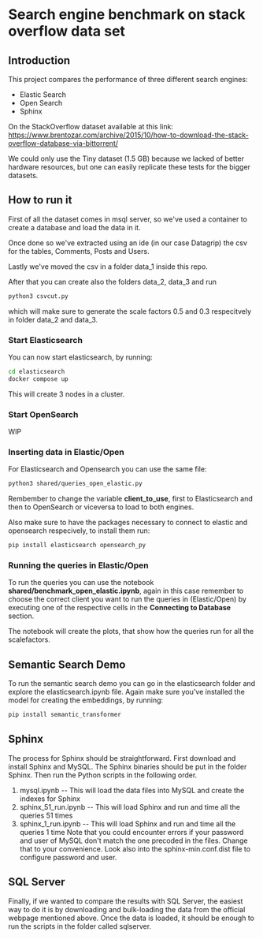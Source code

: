# Search engine benchmark on stack overflow data set

## Introduction
This project compares the performance of three different search engines:
- Elastic Search
- Open Search
- Sphinx

On the StackOverflow dataset available at this link: https://www.brentozar.com/archive/2015/10/how-to-download-the-stack-overflow-database-via-bittorrent/

We could only use the Tiny dataset (1.5 GB) because we lacked of better hardware resources, but one can easily replicate these tests for the bigger datasets.

## How to run it
First of all the dataset comes in msql server, so we've used a container to create a database and load the data in it. 

Once done so we've extracted using an ide (in our case Datagrip) the csv for the tables, Comments, Posts and Users.

Lastly we've moved the csv in a folder data_1 inside this repo.

After that you can create also the folders data_2, data_3 and run 
```sh
python3 csvcut.py
```

which will make sure to generate the scale factors 0.5 and 0.3 respecitvely in folder data_2 and data_3. 

### Start Elasticsearch
You can now start elasticsearch, by running:
```sh
cd elasticsearch
docker compose up
``` 

This will create 3 nodes in a cluster.

### Start OpenSearch
WIP



### Inserting data in Elastic/Open
For Elasticsearch and Opensearch you can use the same file:
```sh
python3 shared/queries_open_elastic.py
```

Rembember to change the variable **client_to_use**, first to Elasticsearch and then to OpenSearch or viceversa to load to both engines.

Also make sure to have the packages necessary to connect to elastic and opensearch respecively, to install them run:
```sh
pip install elasticsearch opensearch_py
```

### Running the queries in Elastic/Open

To run the queries you can use the notebook **shared/benchmark_open_elastic.ipynb**, again in this case remember to choose the correct client you want to run the queries in (Elastic/Open) by executing one of the respective cells in the **Connecting to Database** section.

The notebook will create the plots, that show how the queries run for all the scalefactors.

## Semantic Search Demo
To run the semantic search demo you can go in the elasticsearch folder and explore the elasticsearch.ipynb file.
Again make sure you've installed the model for creating the embeddings, by running:
```sh
pip install semantic_transformer
```

## Sphinx
The process for Sphinx should be straightforward. First download and install Sphinx and MySQL. The Sphinx binaries should be put in the folder Sphinx. Then run the Python scripts in the following order.
1. mysql.ipynb -- This will load the data files into MySQL and create the indexes for Sphinx
2. sphinx_51_run.ipynb -- This will load Sphinx and run and time all the queries 51 times
3. sphinx_1_run.ipynb -- This will load Sphinx and run and time all the queries 1 time
Note that you could encounter errors if your password and user of MySQL don't match the one precoded in the files. Change that to your convenience. Look also into the sphinx-min.conf.dist file to configure password and user.  

## SQL Server
Finally, if we wanted to compare the results with SQL Server, the easiest way to do it is by downloading and bulk-loading the data from the official webpage mentioned above. Once the data is loaded, it should be enough to run the scripts in the folder called sqlserver.  
